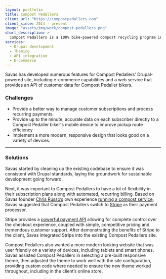 ```yaml
---
layout: portfolio
title: Compost Pedallers
client_url: "https://compostpedallers.com"
client_since: 2014 - present
image: "assets/img/work/compost-pedallers.png"
short_description: >
  Compost Pedallers is a 100% bike-powered compost recycling program in Austin, TX that collects compostables from homes and businesses and pedals them directly to nearby urban farms and community gardens to grow more local food.
services:
  - Drupal development
  - Theming
  - API integration
  - E-commerce
---
```

Savas has developed numerous features for Compost Pedallers' Drupal-powered site, including e-commerce capabilities and a web service that provides an API of customer data for Compost Pedaller bikers.

### Challenges

- Provide a better way to manage customer subscriptions and process recurring payments.
- Provide up to the minute, accurate data on each subscriber directly to a Compost Pedaller biker's mobile device to improve pickup route efficiency
- Implement a more modern, responsive design that looks good on a variety of devices.

---

### Solutions

Savas started by cleaning up the existing codebase to ensure it was consistent with Drupal standards, laying the groundwork for sustainable development going forward.

Next, it was important to Compost Pedallers to have a lot of flexibility in their subscription plans along with automated, recurring billing. Based on Savas founder [Chris Russo’s](/team/chris-russo) own experience [running a compost service](/work/tilthy-rich-compost), Savas suggested that Compost Pedallers switch to [Stripe](https://www.stripe.com) as their payment processor.

Stripe provides a [powerful payment API](https://stripe.com/docs) allowing for complete control over the checkout experience, coupled with simple, competitive pricing and tremendous customer support. After demonstrating the benefits of Stripe to the client, Savas integrated Stripe into the existing Compost Pedallers site.

Compost Pedallers also wanted a more modern looking website that was user friendly on a variety of devices, including tablets and smart phones. Savas assisted Compost Pedallers in selecting a pre-built responsive theme, then adjusted the theme to work well with the site configuration, providing custom code where needed to ensure the new theme worked throughout, including in the client’s online store.
